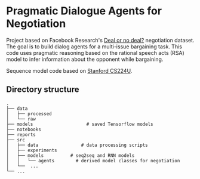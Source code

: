 Pragmatic Dialogue Agents for Negotiation
=======================

Project based on Facebook Research's [Deal or no deal?](https://code.fb.com/applied-machine-learning/deal-or-no-deal-training-ai-bots-to-negotiate/) negotiation dataset. The goal is to build dialog agents
for a multi-issue bargaining task. This code uses pragmatic reasoning based on the rational speech acts
(RSA) model to infer information about the opponent while bargaining.

Sequence model code based on [Stanford CS224U](https://github.com/cgpotts/cs224u).

## Directory structure

```
.
├── data        			
│   ├── processed
│   └── raw
├── models 				      # saved Tensorflow models  
├── notebooks
├── reports
├── src                           
│   ├── data    		    # data processing scripts
│   ├── experiments
│   ├── models        	# seq2seq and RNN models
│   │ 	└── agents  	  # derived model classes for negotiation
│	└──  ...
└── ...
```
